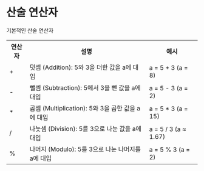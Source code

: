 <h1>산술 연산자</h1>
<p>기본적인 산술 연산자</p>
<table>
  <tr>
    <th>연산자</th>
    <th>설명</th>
    <th>예시</th>
  </tr>
  <tr>
    <td>+</td>
    <td>덧셈 (Addition): 5와 3을 더한 값을 a에 대입</td>
    <td>a = 5 + 3 (a = 8)</td>
  </tr>
  <tr>
    <td>-</td>
    <td>뺄셈 (Subtraction): 5에서 3을 뺀 값을 a에 대입</td>
    <td>a = 5 - 3 (a = 2)</td>
  </tr>
  <tr>
    <td>*</td>
    <td>곱셈 (Multiplication): 5와 3을 곱한 값을 a에 대입</td>
    <td>a = 5 * 3 (a = 15)</td>
  </tr>
  <tr>
    <td>/</td>
    <td>나눗셈 (Division): 5를 3으로 나눈 값을 a에 대입</td>
    <td>a = 5 / 3 (a ≈ 1.67)</td>
  </tr>
  <tr>
    <td>%</td>
    <td>나머지 (Modulo): 5를 3으로 나눈 나머지를 a에 대입</td>
    <td>a = 5 % 3 (a = 2)</td>
  </tr>
</table>
